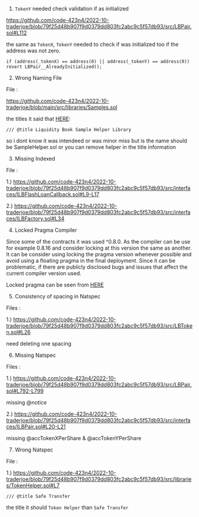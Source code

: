 1. `TokenY` needed check validation if as initialized 

https://github.com/code-423n4/2022-10-traderjoe/blob/79f25d48b907f9d0379dd803fc2abc9c5f57db93/src/LBPair.sol#L112

the same as `TokenX`, `TokenY` needed to check if was initialized too if the address was not zero.

```
if (address(_tokenX) == address(0) || address(_tokenY) == address(0)) revert LBPair__AlreadyInitialized();
```

2. Wrong Naming File 

File : 

https://github.com/code-423n4/2022-10-traderjoe/blob/main/src/libraries/Samples.sol

the titles it said that [HERE](https://github.com/code-423n4/2022-10-traderjoe/blob/79f25d48b907f9d0379dd803fc2abc9c5f57db93/src/libraries/Samples.sol#L8):

```
/// @title Liquidity Book Sample Helper Library
```
so i dont know it was intendeed or was minor miss but is the name should be SampleHelper.sol or you can remove helper in the title information

3. Missing Indexed 

File :
 
1.) https://github.com/code-423n4/2022-10-traderjoe/blob/79f25d48b907f9d0379dd803fc2abc9c5f57db93/src/interfaces/ILBFlashLoanCallback.sol#L9-L17

2.) https://github.com/code-423n4/2022-10-traderjoe/blob/79f25d48b907f9d0379dd803fc2abc9c5f57db93/src/interfaces/ILBFactory.sol#L34


4. Locked Pragma Compiler 

Since some of the contracts it was used ^0.8.0. As the compiler can be use for example 0.8.16 and consider locking at this version the same as another. It can be consider using  locking the pragma version whenever possible and avoid using a floating pragma in the final deployment. Since it can be problematic, if there are publicly disclosed bugs and issues that affect the current compiler version used.

Locked pragma can be seen from [HERE](https://github.com/crytic/slither/wiki/Detector-Documentation#incorrect-versions-of-solidity) 

5. Consistency of spacing in Natspec

Files :

1.) https://github.com/code-423n4/2022-10-traderjoe/blob/79f25d48b907f9d0379dd803fc2abc9c5f57db93/src/LBToken.sol#L26

need deleting one spacing

6. Missing Natspec 

Files : 

1.) https://github.com/code-423n4/2022-10-traderjoe/blob/79f25d48b907f9d0379dd803fc2abc9c5f57db93/src/LBPair.sol#L792-L799

missing @notice

2.) https://github.com/code-423n4/2022-10-traderjoe/blob/79f25d48b907f9d0379dd803fc2abc9c5f57db93/src/interfaces/ILBPair.sol#L20-L21

missing @accTokenXPerShare & @accTokenYPerShare

7. Wrong Natspec 

File :

1.) https://github.com/code-423n4/2022-10-traderjoe/blob/79f25d48b907f9d0379dd803fc2abc9c5f57db93/src/libraries/TokenHelper.sol#L7

```
/// @title Safe Transfer
```

the title it should `Token Helper`  than `Safe Transfer` 





